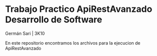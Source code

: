 # Trabajo Practico ApiRestAvanzado Desarrollo de Software 
Germán Sari | 3K10

En este repositorio encontramos los archivos para la ejecucion de ApiRestAvanzado
